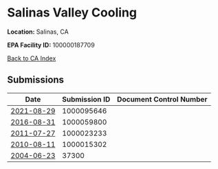 # Salinas Valley Cooling

**Location:** Salinas, CA

**EPA Facility ID:** 100000187709

[Back to CA Index](../../index.md)

## Submissions

| Date | Submission ID | Document Control Number |
|------|--------------|-------------------------|
| [2021-08-29](submissions/1000095646.md) | 1000095646 |  |
| [2016-08-31](submissions/1000059800.md) | 1000059800 |  |
| [2011-07-27](submissions/1000023233.md) | 1000023233 |  |
| [2010-08-11](submissions/1000015302.md) | 1000015302 |  |
| [2004-06-23](submissions/37300.md) | 37300 |  |
